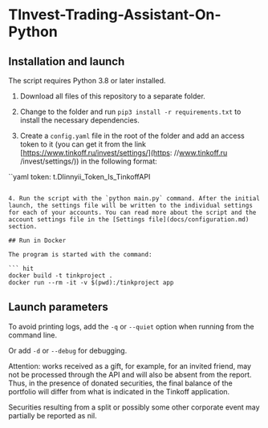 # TInvest-Trading-Assistant-On-Python

## Installation and launch

The script requires Python 3.8 or later installed.

1. Download all files of this repository to a separate folder.

2. Change to the folder and run `pip3 install -r requirements.txt` to install the necessary dependencies.

3. Create a `config.yaml` file in the root of the folder and add an access token to it (you can get it from the link [https://www.tinkoff.ru/invest/settings/](https: //www.tinkoff.ru /invest/settings/)) in the following format:

``yaml
token: t.Dlinnyii_Token_Is_TinkoffAPI
```

4. Run the script with the `python main.py` command. After the initial launch, the settings file will be written to the individual settings for each of your accounts. You can read more about the script and the account settings file in the [Settings file](docs/configuration.md) section.

## Run in Docker

The program is started with the command:

``` hit
docker build -t tinkproject .
docker run --rm -it -v $(pwd):/tinkproject app
```

## Launch parameters

To avoid printing logs, add the `-q` or `--quiet` option when running from the command line.

Or add `-d` or `--debug` for debugging.

Attention: works received as a gift, for example, for an invited friend, may not be processed through the API and will also be absent from the report. Thus, in the presence of donated securities, the final balance of the portfolio will differ from what is indicated in the Tinkoff application.

Securities resulting from a split or possibly some other corporate event may partially be reported as nil.
